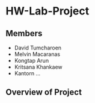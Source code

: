 # HW-Lab-Project

## Members
- David Tumcharoen
- Melvin Macaranas
- Kongtap Arun
- Kritsana Khankaew
- Kantorn ...

## Overview of Project
